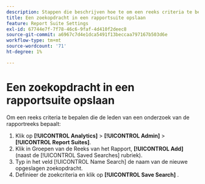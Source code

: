 ```yaml
---
description: Stappen die beschrijven hoe te om een reeks criteria te bepalen die de leden van een onderzoek van de rapportreeks bepaalt.
title: Een zoekopdracht in een rapportsuite opslaan
feature: Report Suite Settings
exl-id: 67744e7f-7f78-46c6-9faf-4d410f2deec8
source-git-commit: a6967c7d4e1dca5491f13beccaa797167b503d6e
workflow-type: tm+mt
source-wordcount: '71'
ht-degree: 1%

---
```


# Een zoekopdracht in een rapportsuite opslaan

Om een reeks criteria te bepalen die de leden van een onderzoek van de rapportreeks bepaalt:

1. Klik op **[!UICONTROL Analytics]** > **[!UICONTROL Admin]** > **[!UICONTROL Report Suites]**.
1. Klik in Groepen van de Reeks van het Rapport, **[!UICONTROL Add]** (naast de [!UICONTROL Saved Searches] rubriek).
1. Typ in het veld [!UICONTROL Name Search] de naam van de nieuwe opgeslagen zoekopdracht.
1. Definieer de zoekcriteria en klik op **[!UICONTROL Save Search]** .
